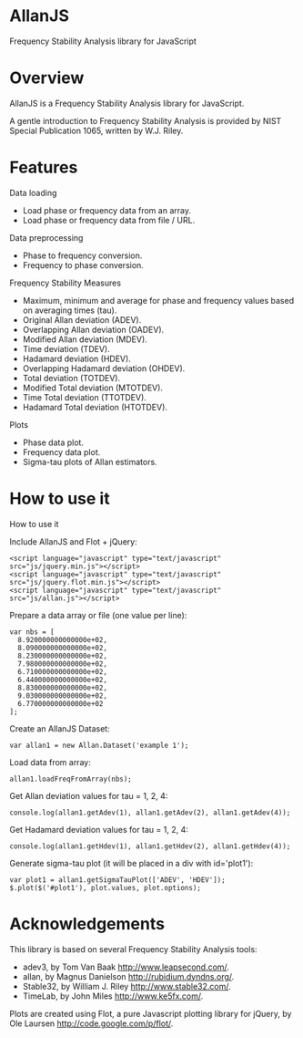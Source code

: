 AllanJS
=======

Frequency Stability Analysis library for JavaScript

Overview
========

AllanJS is a Frequency Stability Analysis library for JavaScript.

A gentle introduction to Frequency Stability Analysis is provided by NIST Special Publication 1065, written by W.J. Riley.

Features
========

Data loading

- Load phase or frequency data from an array.
- Load phase or frequency data from file / URL.

Data preprocessing

- Phase to frequency conversion.
- Frequency to phase conversion.

Frequency Stability Measures

- Maximum, minimum and average for phase and frequency values based on averaging times (tau).
- Original Allan deviation (ADEV).
- Overlapping Allan deviation (OADEV).
- Modified Allan deviation (MDEV).
- Time deviation (TDEV).
- Hadamard deviation (HDEV).
- Overlapping Hadamard deviation (OHDEV).
- Total deviation (TOTDEV).
- Modified Total deviation (MTOTDEV).
- Time Total deviation (TTOTDEV).
- Hadamard Total deviation (HTOTDEV).

Plots

- Phase data plot.
- Frequency data plot.
- Sigma-tau plots of Allan estimators.

How to use it
=============

How to use it

Include AllanJS and Flot + jQuery:

    <script language="javascript" type="text/javascript" src="js/jquery.min.js"></script>
    <script language="javascript" type="text/javascript" src="js/jquery.flot.min.js"></script>
    <script language="javascript" type="text/javascript" src="js/allan.js"></script>

Prepare a data array or file (one value per line):

    var nbs = [ 
      8.920000000000000e+02, 
      8.090000000000000e+02,
      8.230000000000000e+02,
      7.980000000000000e+02,
      6.710000000000000e+02,
      6.440000000000000e+02,
      8.830000000000000e+02,
      9.030000000000000e+02,
      6.770000000000000e+02 
    ];

Create an AllanJS Dataset:

    var allan1 = new Allan.Dataset('example 1');

Load data from array:

    allan1.loadFreqFromArray(nbs);

Get Allan deviation values for tau = 1, 2, 4:

    console.log(allan1.getAdev(1), allan1.getAdev(2), allan1.getAdev(4));

Get Hadamard deviation values for tau = 1, 2, 4:

    console.log(allan1.getHdev(1), allan1.getHdev(2), allan1.getHdev(4));

Generate sigma-tau plot (it will be placed in a div with id='plot1'):

    var plot1 = allan1.getSigmaTauPlot(['ADEV', 'HDEV']);
    $.plot($('#plot1'), plot.values, plot.options);

Acknowledgements
================

This library is based on several Frequency Stability Analysis tools:

- adev3, by Tom Van Baak http://www.leapsecond.com/.
- allan, by Magnus Danielson http://rubidium.dyndns.org/.
- Stable32, by William J. Riley http://www.stable32.com/.
- TimeLab, by John Miles http://www.ke5fx.com/.

Plots are created using Flot, a pure Javascript plotting library for jQuery, by Ole Laursen http://code.google.com/p/flot/.
